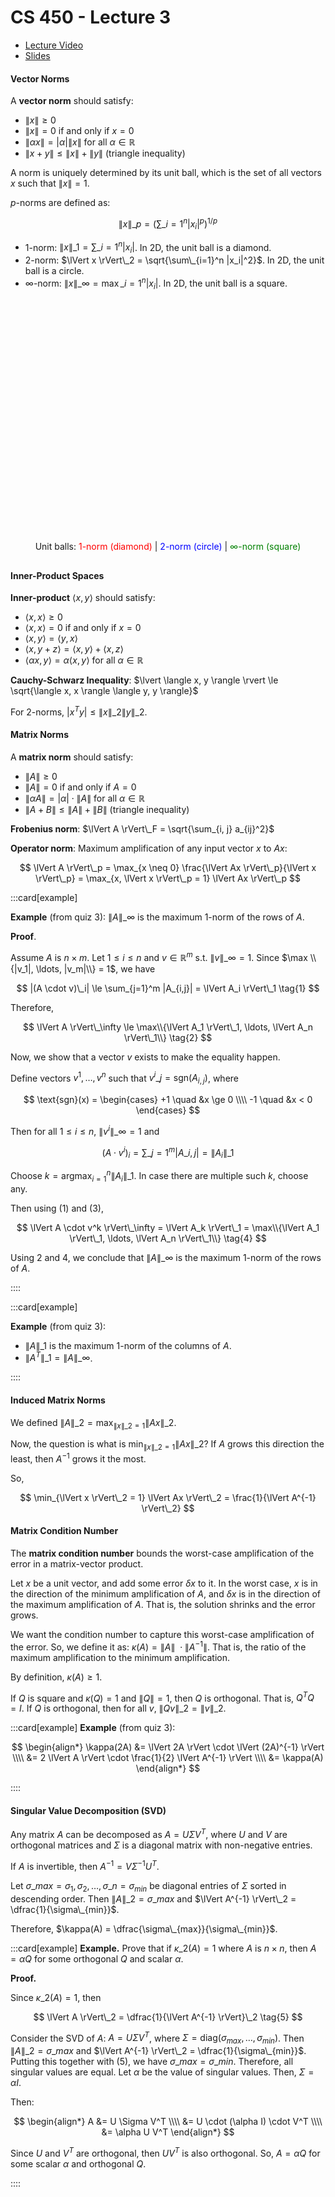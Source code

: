 # CS 450 - Lecture 3

* [Lecture Video](https://mediaspace.illinois.edu/media/t/1_rdz5rdf3/330048022)
* [Slides](https://relate.cs.illinois.edu/course/cs450-s24/f/lectures/02-lecture.pdf)

#### Vector Norms

A **vector norm** should satisfy:

- $\lVert x \rVert \ge 0$
- $\lVert x \rVert = 0$ if and only if $x = 0$
- $\lVert \alpha x \rVert = |\alpha| \lVert x \rVert$ for all $\alpha \in \mathbb{R}$
- $\lVert x + y \rVert \le \lVert x \rVert + \lVert y \rVert$ (triangle inequality)

A norm is uniquely determined by its unit ball, which is the set of all vectors $x$ such that $\lVert x \rVert = 1$.

$p$-norms are defined as:

$$
\lVert x \rVert\_p = \left( \sum\_{i=1}^n |x_i|^p \right)^{1/p}
$$

- 1-norm: $\lVert x \rVert\_1 = \sum\_{i=1}^n |x_i|$. In 2D, the unit ball is a diamond.
- 2-norm: $\lVert x \rVert\_2 = \sqrt{\sum\_{i=1}^n |x_i|^2}$. In 2D, the unit ball is a circle.
- $\infty$-norm: $\lVert x \rVert\_\infty = \max\_{i=1}^n |x_i|$. In 2D, the unit ball is a square.

<div id="fig1" style="width:90%; max-width: 360px; aspect-ratio: 1 / 1; margin: 20px auto;"></div>

<script>
const board = JXG.JSXGraph.initBoard('fig1', {
    boundingbox: [-1.5, 1.5, 1.5, -1.5],
    axis: true,
    showNavigation: false,
    showCopyright: false,
    pan: {enabled: false},
    zoom: {enabled: false}
});

// Helper to create fixed, non-interactive points
function fixedPoint(coords) {
    return board.create('point', coords, {
        visible: false,
        fixed: true,
        frozen: true,
        highlight: false
    });
}

// L2 (Euclidean unit circle)
board.create('circle', [[0, 0], 1], {
    strokeColor: 'blue',
    dash: 0,
    strokeWidth: 2,
    fillColor: 'none',
    highlightFillColor: 'none',
    fixed: true,
    frozen: true,
    highlight: false
});

// L1 unit ball (diamond)
const l1Points = [
    [1, 0], [0, 1], [-1, 0], [0, -1], [1, 0]
].map(fixedPoint);

board.create('polygon', l1Points, {
    borders: {strokeColor: 'red', dash: 0, strokeWidth: 2},
    fillColor: 'none',
    highlightFillColor: 'none',
    fixed: true,
    frozen: true,
    highlight: false
});

// Linf unit ball (square)
const linfPoints = [
    [1, 1], [-1, 1], [-1, -1], [1, -1], [1, 1]
].map(fixedPoint);

board.create('polygon', linfPoints, {
    borders: {strokeColor: 'green', dash: 0, strokeWidth: 2},
    fillColor: 'none',
    highlightFillColor: 'none',
    fixed: true,
    frozen: true,
    highlight: false
});
</script>

<div style="text-align: center; margin-top: 10px; margin-bottom: 30px;">
    Unit balls: 
    <span style="color: red;">1-norm (diamond)</span> |
    <span style="color: blue;">2-norm (circle)</span> |
    <span style="color: green;">∞-norm (square)</span>
</div>

#### Inner-Product Spaces

**Inner-product** $\langle x, y \rangle$ should satisfy:

- $\langle x, x \rangle \ge 0$
- $\langle x, x \rangle = 0$ if and only if $x = 0$
- $\langle x, y \rangle = \langle y, x \rangle$
- $\langle x, y + z \rangle = \langle x, y \rangle + \langle x, z \rangle$
- $\langle \alpha x, y \rangle = \alpha \langle x, y \rangle$ for all $\alpha \in \mathbb{R}$

**Cauchy-Schwarz Inequality**: $\lvert \langle x, y \rangle \rvert \le \sqrt{\langle x, x \rangle \langle y, y \rangle}$

For 2-norms, $\lvert x^T y \rvert \le \lVert x \rVert\_2 \lVert y \rVert\_2$.

#### Matrix Norms

A **matrix norm** should satisfy:

- $\lVert A \rVert \ge 0$
- $\lVert A \rVert = 0$ if and only if $A = 0$
- $\lVert \alpha A \rVert = |\alpha| \cdot \lVert A \rVert$ for all $\alpha \in \mathbb{R}$
- $\lVert A + B \rVert \le \lVert A \rVert + \lVert B \rVert$ (triangle inequality)

**Frobenius norm**: $\lVert A \rVert\_F = \sqrt{\sum_{i, j} a_{ij}^2}$

**Operator norm**: Maximum amplification of any input vector $x$ to $Ax$:

$$
\lVert A \rVert\_p = \max_{x \neq 0} \frac{\lVert Ax \rVert\_p}{\lVert x \rVert\_p} = \max_{x, \lVert x \rVert\_p = 1} \lVert Ax \rVert\_p
$$


:::card[example]

**Example** (from quiz 3): $\lVert A \rVert\_\infty$ is the maximum 1-norm of the rows of $A$.

**Proof**.

Assume $A$ is $n \times m$. Let $1 \le i \le n$ and $v \in \mathbb{R}^m$ s.t. $\lVert v \rVert\_\infty = 1$.
Since $\max \\{|v_1|, \ldots, |v_m|\\} = 1$, we have

$$
|(A \cdot v)\_i| \le \sum_{j=1}^m |A_{i,j}| = \lVert A_i \rVert\_1 \tag{1}
$$

Therefore,

$$
\lVert A \rVert\_\infty \le \max\\{\lVert A_1 \rVert\_1, \ldots, \lVert A_n \rVert\_1\\} \tag{2}
$$

Now, we show that a vector $v$ exists to make the equality happen.

Define vectors $v^1, \ldots, v^n$ such that $v^i\_j = \text{sgn}(A_{i,j})$, where

$$
\text{sgn}(x) = \begin{cases}
+1 \quad &x \ge 0 \\\\
-1 \quad &x < 0
\end{cases}
$$

Then for all $1 \le i \le n$, $\lVert v^i \rVert\_\infty = 1$ and

$$
(A \cdot v^i)_i = \sum\_{j=1}^m |A\_{i,j}| = \lVert A_i \rVert\_1 \tag{3}
$$

Choose $k = \text{argmax}_{i=1}^n \lVert A_i \rVert\_1$. In case there are multiple such $k$, choose any.

Then using (1) and (3),

$$
\lVert A \cdot v^k \rVert\_\infty = \lVert A_k \rVert\_1 = \max\\{\lVert A_1 \rVert\_1, \ldots, \lVert A_n \rVert\_1\\} \tag{4}
$$

Using 2 and 4, we conclude that $\lVert A \rVert\_\infty$ is the maximum 1-norm of the rows of $A$.

::::

:::card[example]

**Example** (from quiz 3):

* $\lVert A \rVert\_1$ is the maximum 1-norm of the columns of $A$.
* $\lVert A^T \rVert\_1 = \lVert A \rVert\_\infty$.

::::

#### Induced Matrix Norms

We defined $\lVert A \rVert\_2 = \max_{\lVert x \rVert\_2 = 1} \lVert Ax \rVert\_2$.

Now, the question is what is $\min_{\lVert x \rVert\_2 = 1} \lVert Ax \rVert\_2$? If $A$ grows this direction the least, then $A^{-1}$ grows it the most.

So,

$$
\min_{\lVert x \rVert\_2 = 1} \lVert Ax \rVert\_2 = \frac{1}{\lVert A^{-1} \rVert\_2}
$$

#### Matrix Condition Number

The **matrix condition number** bounds the worst-case amplification of the error in a matrix-vector product.

Let $x$ be a unit vector, and add some error $\delta x$ to it. In the worst
case, $x$ is in the direction of the minimum amplification of $A$, and $\delta x$ is in the direction of the maximum amplification of $A$. That is, the solution shrinks and the error grows.

We want the condition number to capture this worst-case amplification of the error. So, we define it as: $\kappa(A) = \lVert A \rVert\ \cdot \lVert A^{-1} \rVert$. That is, the ratio of the maximum amplification to the minimum amplification.


By definition, $\kappa(A) \ge 1$.

If $Q$ is square and $\kappa(Q) = 1$ and $\lVert Q \rVert = 1$, then $Q$ is orthogonal. That is, $Q^TQ = I$. If $Q$ is orthogonal, then for all $v$, $\lVert Qv \rVert\_2 = \lVert v \rVert\_2$.


:::card[example]
**Example** (from quiz 3):

$$
\begin{align*}
\kappa(2A) &= \lVert 2A \rVert \cdot \lVert (2A)^{-1} \rVert \\\\
&= 2 \lVert A \rVert \cdot \frac{1}{2} \lVert A^{-1} \rVert \\\\
&= \kappa(A)
\end{align*}
$$

::::

#### Singular Value Decomposition (SVD)

Any matrix $A$ can be decomposed as $A = U \Sigma V^T$, where $U$ and $V$ are orthogonal matrices and $\Sigma$ is a diagonal matrix with non-negative entries.

If $A$ is invertible, then $A^{-1} = V \Sigma^{-1} U^T$.

Let $\sigma\_{max}=\sigma_1, \sigma_2, \ldots, \sigma\_n=\sigma_{min}$ be diagonal entries of $\Sigma$ sorted in descending order. Then $\lVert A \rVert\_2 = \sigma\_{max}$ and $\lVert A^{-1} \rVert\_2 = \dfrac{1}{\sigma\_{min}}$.

Therefore, $\kappa(A) = \dfrac{\sigma\_{max}}{\sigma\_{min}}$.

:::card[example]
**Example.** Prove that if $\kappa\_2(A) = 1$ where $A$ is $n \times n$, then $A=\alpha Q$ for some orthogonal $Q$ and scalar $\alpha$.

**Proof.**

Since $\kappa\_2(A) = 1$, then

$$
\lVert A \rVert\_2 = \dfrac{1}{\lVert A^{-1} \rVert}\_2 \tag{5}
$$

Consider the SVD of $A$: $A = U \Sigma V^T$, where $\Sigma = \text{diag}(\sigma_{max}, \ldots, \sigma_{min})$.
Then $\lVert A \rVert\_2 = \sigma\_{max}$ and $\lVert A^{-1} \rVert\_2 = \dfrac{1}{\sigma\_{min}}$.
Putting this together with (5), we have $\sigma\_{max} = \sigma\_{min}$.
Therefore, all singular values are equal. Let $\alpha$ be the value of singular values. Then, $\Sigma = \alpha I$.

Then:

$$
\begin{align*}
A &= U \Sigma V^T \\\\
&= U \cdot (\alpha I) \cdot V^T \\\\
&= \alpha U V^T
\end{align*}
$$

Since $U$ and $V^T$ are orthogonal, then $U V^T$ is also orthogonal. So, $A=\alpha Q$ for some scalar $\alpha$ and orthogonal $Q$.

::::

